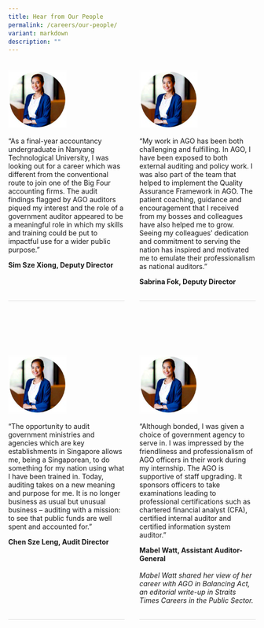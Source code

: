 ```yaml
---
title: Hear from Our People
permalink: /careers/our-people/
variant: markdown
description: ""
---
```

<style>
      .testimonial-container {
        display: flex;
        column-gap: 30px;
        margin-bottom: 30px;
        padding: 10px 0 30px 0;
      }
      .testimonial {
        display: flex;
        flex-direction: column;
        margin-bottom: 30px;
        padding: 10px 0 30px 0;
        border-bottom: 1px solid #dddddd;
        column-gap: 30px;
        flex: 1;
      }

      .testimonial-image img {
        width: 50%;
      }

      .testimonial-content {
        flex: 1;
      }

      .testimonial-content i {
        font-style: italic;
      }
	
	@media only screen and (max-width: 600px) {
			.testimonial-container {
			flex-direction: column;
			}
	
.testimonial-image img {
width: 30%;
}
</style>
<div class="testimonial-container">
    <div class="testimonial">
      <div class="testimonial-image">
        <img alt="Photo" src="/images/temp_photo.png">
      </div>
      <div class="testimonial-content">
        <p>
          “As a final-year accountancy undergraduate in Nanyang Technological
          University, I was looking out for a career which was different from
          the conventional route to join one of the Big Four accounting firms.
          The audit findings flagged by AGO auditors piqued my interest and
          the role of a government auditor appeared to be a meaningful role in
          which my skills and training could be put to impactful use for a
          wider public purpose.”
        </p>
        <strong>Sim Sze Xiong, Deputy Director</strong>
      </div>
    </div>
    <div class="testimonial">
      <div class="testimonial-image">
        <img alt="Photo" src="/images/temp_photo.png">
      </div>
      <div class="testimonial-content">
        <p>
          “My work in AGO has been both challenging and fulfilling. In AGO, I
          have been exposed to both external auditing and policy work. I was
          also part of the team that helped to implement the Quality Assurance
          Framework in AGO. The patient coaching, guidance and encouragement
          that I received from my bosses and colleagues have also helped me to
          grow. Seeing my colleagues’ dedication and commitment to serving the
          nation has inspired and motivated me to emulate their
          professionalism as national auditors.”
        </p>
        <strong>Sabrina Fok, Deputy Director</strong>
      </div>
    </div>
  </div>
  <div class="testimonial-container">
    <div class="testimonial">
      <div class="testimonial-image">
        <img alt="Photo" src="/images/temp_photo.png">
      </div>
      <div class="testimonial-content">
        <p>
          “The opportunity to audit government ministries and agencies which
          are key establishments in Singapore allows me, being a Singaporean,
          to do something for my nation using what I have been trained in.
          Today, auditing takes on a new meaning and purpose for me. It is no
          longer business as usual but unusual business – auditing with a
          mission: to see that public funds are well spent and accounted for.”
        </p>
        <strong>Chen Sze Leng, Audit Director</strong>
      </div>
    </div>
    <div class="testimonial">
      <div class="testimonial-image">
        <img alt="Photo" src="/images/temp_photo.png">
      </div>
      <div class="testimonial-content">
        <p>
          “Although bonded, I was given a choice of government agency to serve
          in. I was impressed by the friendliness and professionalism of AGO
          officers in their work during my internship. The AGO is supportive
          of staff upgrading. It sponsors officers to take examinations
          leading to professional certifications such as chartered financial
          analyst (CFA), certified internal auditor and certified information
          system auditor.”
        </p>
        <strong>Mabel Watt, Assistant Auditor-General</strong>
        <br>
        <br>
        <i>Mabel Watt shared her view of her career with AGO in Balancing Act,
          an editorial write-up in Straits Times Careers in the Public
          Sector.</i>
      </div>
    </div>
  </div>